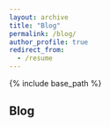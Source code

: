 ```yaml
---
layout: archive
title: "Blog"
permalink: /blog/
author_profile: true
redirect_from:
  - /resume
---
```


{% include base_path %}


## Blog

